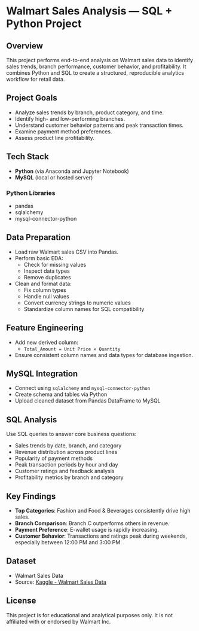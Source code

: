 # Walmart Sales Analysis — SQL + Python Project

## Overview

This project performs end-to-end analysis on Walmart sales data to identify sales trends, branch performance, customer behavior, and profitability. It combines Python and SQL to create a structured, reproducible analytics workflow for retail data.

## Project Goals

- Analyze sales trends by branch, product category, and time.
- Identify high- and low-performing branches.
- Understand customer behavior patterns and peak transaction times.
- Examine payment method preferences.
- Assess product line profitability.

## Tech Stack

- **Python** (via Anaconda and Jupyter Notebook)
- **MySQL** (local or hosted server)

### Python Libraries

- pandas  
- sqlalchemy  
- mysql-connector-python  

## Data Preparation

- Load raw Walmart sales CSV into Pandas.
- Perform basic EDA:
  - Check for missing values
  - Inspect data types
  - Remove duplicates
- Clean and format data:
  - Fix column types
  - Handle null values
  - Convert currency strings to numeric values
  - Standardize column names for SQL compatibility

## Feature Engineering

- Add new derived column:
  - `Total_Amount = Unit Price × Quantity`
- Ensure consistent column names and data types for database ingestion.

## MySQL Integration

- Connect using `sqlalchemy` and `mysql-connector-python`
- Create schema and tables via Python
- Upload cleaned dataset from Pandas DataFrame to MySQL

## SQL Analysis

Use SQL queries to answer core business questions:

- Sales trends by date, branch, and category
- Revenue distribution across product lines
- Popularity of payment methods
- Peak transaction periods by hour and day
- Customer ratings and feedback analysis
- Profitability metrics by branch and category

## Key Findings

- **Top Categories**: Fashion and Food & Beverages consistently drive high sales.
- **Branch Comparison**: Branch C outperforms others in revenue.
- **Payment Preference**: E-wallet usage is rapidly increasing.
- **Customer Behavior**: Transactions and ratings peak during weekends, especially between 12:00 PM and 3:00 PM.

## Dataset

- Walmart Sales Data  
- Source: [Kaggle - Walmart Sales Data](https://www.kaggle.com/datasets)

## License

This project is for educational and analytical purposes only. It is not affiliated with or endorsed by Walmart Inc.
